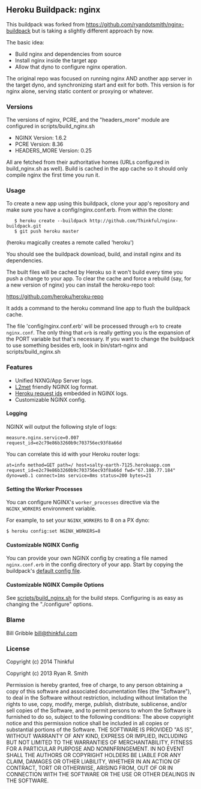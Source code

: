 ## Heroku Buildpack: nginx

This buildpack was forked from
https://github.com/ryandotsmith/nginx-buildpack but is taking
a slightly different approach by now.  

The basic idea: 
 * Build nginx and dependencies from source 
 * Install nginx inside the target app
 * Allow that dyno to configure nginx operation. 

The original repo was focused on running nginx AND another app
server in the target dyno, and synchronizing start and exit for
both.  This version is for nginx alone, serving static content or
proxying or whatever.

### Versions

The versions of nginx, PCRE, and the "headers_more" module are 
configured in scripts/build_nginx.sh

* NGINX Version: 1.6.2
* PCRE Version: 8.36 
* HEADERS_MORE Version: 0.25 

All are fetched from their authoritative homes (URLs configured
in build_nginx.sh as well).  Build is cached in the app cache 
so it should only compile nginx the first time you run it.  

### Usage 

To create a new app using this buildpack, clone your app's
repository and make sure you have a config/nginx.conf.erb.  From
within the clone:

```
   $ heroku create --buildpack http://github.com/Thinkful/nginx-buildpack.git
   $ git push heroku master
```
(heroku magically creates a remote called 'heroku')

You should see the buildpack download, build, and install nginx
and its dependencies.  

The built files will be cached by Heroku so it won't build every
time you push a change to your app.  To clear the cache and force
a rebuild (say, for a new version of nginx) you can install the
heroku-repo tool: 

https://github.com/heroku/heroku-repo

It adds a command to the heroku command line app to flush the 
buildpack cache.

The file 'config/nginx.conf.erb' will be processed through `erb`
to create `nginx.conf`.  The only thing that `erb` is really
getting you is the expansion of the PORT variable but that's
necessary.  If you want to change the buildpack to use something 
besides erb, look in bin/start-nginx and scripts/build_nginx.sh 

### Features

* Unified NXNG/App Server logs.
* [L2met](https://github.com/ryandotsmith/l2met) friendly NGINX log format.
* [Heroku request ids](https://devcenter.heroku.com/articles/http-request-id) embedded in NGINX logs.
* Customizable NGINX config.

#### Logging

NGINX will output the following style of logs:

```
measure.nginx.service=0.007 request_id=e2c79e86b3260b9c703756ec93f8a66d
```

You can correlate this id with your Heroku router logs:

```
at=info method=GET path=/ host=salty-earth-7125.herokuapp.com request_id=e2c79e86b3260b9c703756ec93f8a66d fwd="67.180.77.184" dyno=web.1 connect=1ms service=8ms status=200 bytes=21
```

#### Setting the Worker Processes

You can configure NGINX's `worker_processes` directive via the
`NGINX_WORKERS` environment variable.

For example, to set your `NGINX_WORKERS` to 8 on a PX dyno:

```bash
$ heroku config:set NGINX_WORKERS=8
```

#### Customizable NGINX Config

You can provide your own NGINX config by creating a file named
`nginx.conf.erb` in the config directory of your app. Start by
copying the buildpack's [default config
file](https://github.com/ryandotsmith/nginx-buildpack/blob/master/config/nginx.conf.erb).

#### Customizable NGINX Compile Options

See [scripts/build_nginx.sh](scripts/build_nginx.sh) for the
build steps. Configuring is as easy as changing the "./configure"
options.

### Blame 

Bill Gribble <bill@thinkful.com>

### License

Copyright (c) 2014 Thinkful 

Copyright (c) 2013 Ryan R. Smith

Permission is hereby granted, free of charge, to any person
obtaining a copy of this software and associated documentation
files (the "Software"), to deal in the Software without
restriction, including without limitation the rights to use,
copy, modify, merge, publish, distribute, sublicense, and/or sell
copies of the Software, and to permit persons to whom the
Software is furnished to do so, subject to the following
conditions: The above copyright notice and this permission notice
shall be included in all copies or substantial portions of the
Software.  THE SOFTWARE IS PROVIDED "AS IS", WITHOUT WARRANTY OF
ANY KIND, EXPRESS OR IMPLIED, INCLUDING BUT NOT LIMITED TO THE
WARRANTIES OF MERCHANTABILITY, FITNESS FOR A PARTICULAR PURPOSE
AND NONINFRINGEMENT. IN NO EVENT SHALL THE AUTHORS OR COPYRIGHT
HOLDERS BE LIABLE FOR ANY CLAIM, DAMAGES OR OTHER LIABILITY,
WHETHER IN AN ACTION OF CONTRACT, TORT OR OTHERWISE, ARISING
FROM, OUT OF OR IN CONNECTION WITH THE SOFTWARE OR THE USE OR
OTHER DEALINGS IN THE SOFTWARE.
